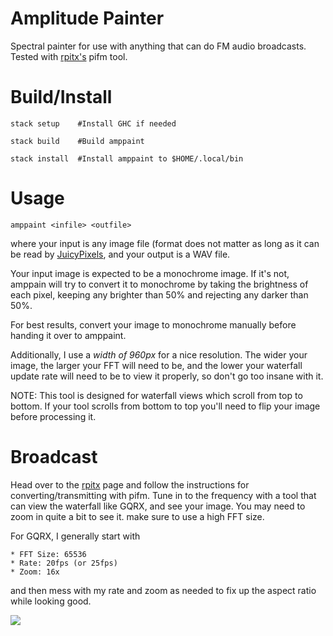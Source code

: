 Amplitude Painter
=================

Spectral painter for use with anything that can do FM audio broadcasts. Tested
with [rpitx's](https://github.com/F5OEO/rpitx) pifm tool.


Build/Install
=============

    stack setup    #Install GHC if needed

    stack build    #Build amppaint

    stack install  #Install amppaint to $HOME/.local/bin


Usage
=====

    amppaint <infile> <outfile>

where your input is any image file (format does not matter as long as it can be
read by [JuicyPixels](http://hackage.haskell.org/package/JuicyPixels), and your
output is a WAV file.

Your input image is expected to be a monochrome image. If it's not, amppain will
try to convert it to monochrome by taking the brightness of each pixel, keeping
any brighter than 50% and rejecting any darker than 50%.

For best results, convert your image to monochrome manually before handing it
over to amppaint.

Additionally, I use a *width of 960px* for a nice resolution. The wider your
image, the larger your FFT will need to be, and the lower your waterfall update
rate will need to be to view it properly, so don't go too insane with it.

NOTE: This tool is designed for waterfall views which scroll from top to bottom.
If your tool scrolls from bottom to top you'll need to flip your image before
processing it.


Broadcast
=========

Head over to the [rpitx](https://github.com/F5OEO/rpitx) page and follow the
instructions for converting/transmitting with pifm. Tune in to the frequency
with a tool that can view the waterfall like GQRX, and see your image. You may
need to zoom in quite a bit to see it. make sure to use a high FFT size.

For GQRX, I generally start with

    * FFT Size: 65536
    * Rate: 20fps (or 25fps)
    * Zoom: 16x

and then mess with my rate and zoom as needed to fix up the aspect ratio while
looking good.

![](http://i.ukl.me/2016-08-30-18:39:18-XcvbwAqJaiRGC0H7E3figGHwHdw~.png)
